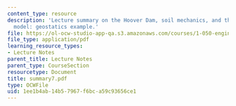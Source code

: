 ```yaml
---
content_type: resource
description: 'Lecture summary on the Hoover Dam, soil mechanics, and the continuum
  model: geostatics example.'
file: https://ol-ocw-studio-app-qa.s3.amazonaws.com/courses/1-050-engineering-mechanics-i-fall-2007/1ee1b4ab14b57967f6bca59c93656ce1_summary7.pdf
file_type: application/pdf
learning_resource_types:
- Lecture Notes
parent_title: Lecture Notes
parent_type: CourseSection
resourcetype: Document
title: summary7.pdf
type: OCWFile
uid: 1ee1b4ab-14b5-7967-f6bc-a59c93656ce1
---
```

